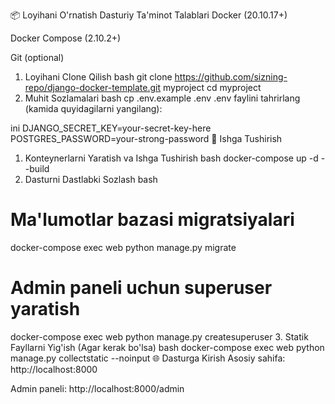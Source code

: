 📦 Loyihani O'rnatish
Dasturiy Ta'minot Talablari
Docker (20.10.17+)

Docker Compose (2.10.2+)

Git (optional)

1. Loyihani Clone Qilish
bash
git clone https://github.com/sizning-repo/django-docker-template.git myproject
cd myproject
2. Muhit Sozlamalari
bash
cp .env.example .env
.env faylini tahrirlang (kamida quyidagilarni yangilang):

ini
DJANGO_SECRET_KEY=your-secret-key-here
POSTGRES_PASSWORD=your-strong-password
🚀 Ishga Tushirish
1. Konteynerlarni Yaratish va Ishga Tushirish
bash
docker-compose up -d --build
2. Dasturni Dastlabki Sozlash
bash
# Ma'lumotlar bazasi migratsiyalari
docker-compose exec web python manage.py migrate

# Admin paneli uchun superuser yaratish
docker-compose exec web python manage.py createsuperuser
3. Statik Fayllarni Yig'ish (Agar kerak bo'lsa)
bash
docker-compose exec web python manage.py collectstatic --noinput
🌐 Dasturga Kirish
Asosiy sahifa: http://localhost:8000

Admin paneli: http://localhost:8000/admin


